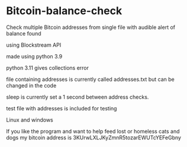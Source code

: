 # Bitcoin-balance-check
Check multiple Bitcoin addresses from single file with audible alert of balance found<p>
using Blockstream API<p>
made using python 3.9<p>
python 3.11 gives collections error<p>
file containing addresses is currently called addresses.txt but can be changed in the code <p>
sleep is currently set a 1 second between address checks.<p>
test file with addresses is included for testing<p>
Linux and windows<p>
If you like the program and want to help feed lost or homeless cats and dogs my bitcoin address is 3KUrwLXLJKyZmnR5tozarEWUTcYEFeGbny
